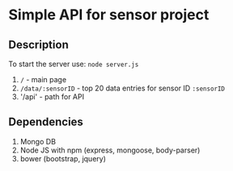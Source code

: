 # Simple API for sensor project

## Description
To start the server use: `node server.js`

1. `/` - main page
2. `/data/:sensorID` - top 20 data entries for sensor ID `:sensorID`
3. '/api' - path for API

## Dependencies
1. Mongo DB
2. Node JS with npm (express, mongoose, body-parser)
3. bower (bootstrap, jquery)
